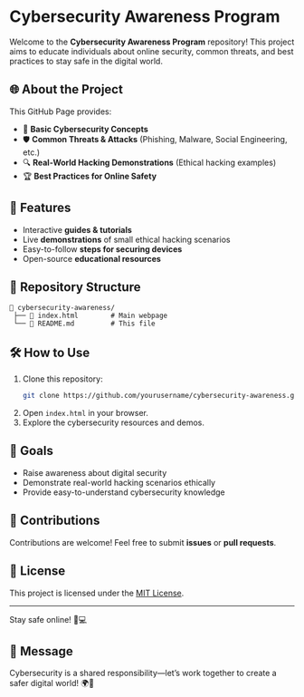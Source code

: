 # Cybersecurity Awareness Program

Welcome to the **Cybersecurity Awareness Program** repository! This project aims to educate individuals about online security, common threats, and best practices to stay safe in the digital world.

## 🌐 About the Project
This GitHub Page provides:
- 🔐 **Basic Cybersecurity Concepts**
- 🛡️ **Common Threats & Attacks** (Phishing, Malware, Social Engineering, etc.)
- 🔍 **Real-World Hacking Demonstrations** (Ethical hacking examples)
- 🏆 **Best Practices for Online Safety**

## 🚀 Features
- Interactive **guides & tutorials**
- Live **demonstrations** of small ethical hacking scenarios
- Easy-to-follow **steps for securing devices**
- Open-source **educational resources**

## 📂 Repository Structure
```
📁 cybersecurity-awareness/
 ├── 📜 index.html        # Main webpage
 └── 📜 README.md         # This file
```

## 🛠️ How to Use
1. Clone this repository:
   ```sh
   git clone https://github.com/yourusername/cybersecurity-awareness.git
   ```
2. Open `index.html` in your browser.
3. Explore the cybersecurity resources and demos.

## 🎯 Goals
- Raise awareness about digital security
- Demonstrate real-world hacking scenarios ethically
- Provide easy-to-understand cybersecurity knowledge

## 🤝 Contributions
Contributions are welcome! Feel free to submit **issues** or **pull requests**.

## 📜 License
This project is licensed under the [MIT License](LICENSE).

---
Stay safe online! 🔐💻

## 📢 Message
Cybersecurity is a shared responsibility—let’s work together to create a safer digital world! 🌍💙
